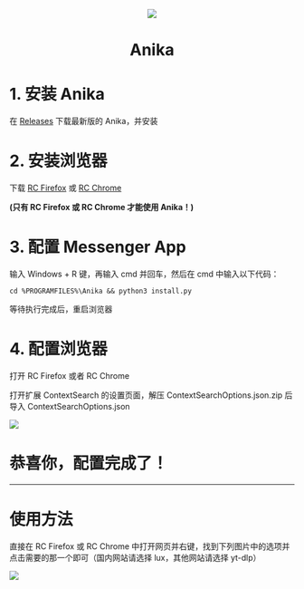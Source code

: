 <p align="center">
<img src="https://github.com/thomaswcy/Anika/blob/master/img/anika.png?raw=true">
<h1 align="center">Anika</h1>

# 1. 安装 Anika

在 [Releases](https://github.com/thomaswcy/Anika/releases) 下载最新版的 Anika，并安装

# 2. 安装浏览器

下载 [RC Firefox](https://www.runningcheese.com/firefox) 或 [RC Chrome](https://www.runningcheese.com/chrome)

**(只有 RC Firefox 或 RC Chrome 才能使用 Anika！)**

# 3. 配置 Messenger App

输入 Windows + R 键，再输入 cmd 并回车，然后在 cmd 中输入以下代码：

```
cd %PROGRAMFILES%\Anika && python3 install.py
```

等待执行完成后，重启浏览器

# 4. 配置浏览器

打开 RC Firefox 或者 RC Chrome

打开扩展 ContextSearch 的设置页面，解压 ContextSearchOptions.json.zip 后导入 ContextSearchOptions.json

![](https://github.com/thomaswcy/Anika/blob/master/img/ContextSearchConfig.png?raw=true)

# 恭喜你，配置完成了！

-----------------------------------

# 使用方法

直接在 RC Firefox 或 RC Chrome 中打开网页并右键，找到下列图片中的选项并点击需要的那一个即可（国内网站请选择 lux，其他网站请选择 yt-dlp）

![](https://github.com/thomaswcy/Anika/blob/master/img/usage.png?raw=true)